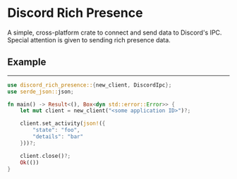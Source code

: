 # Discord Rich Presence
A simple, cross-platform crate to connect and send data to Discord's IPC. Special attention is given to sending rich presence data.

## Example
---
```rs
use discord_rich_presence::{new_client, DiscordIpc};
use serde_json::json;

fn main() -> Result<(), Box<dyn std::error::Error>> {
    let mut client = new_client("<some application ID>")?;

    client.set_activity(json!({
        "state": "foo",
        "details": "bar"
    }))?;

    client.close()?;
    Ok(())
}
```